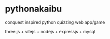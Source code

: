 # pythonakaibu
conquest inspired python quizzing web app/game

three.js + vitejs + nodejs + expressjs + mysql


